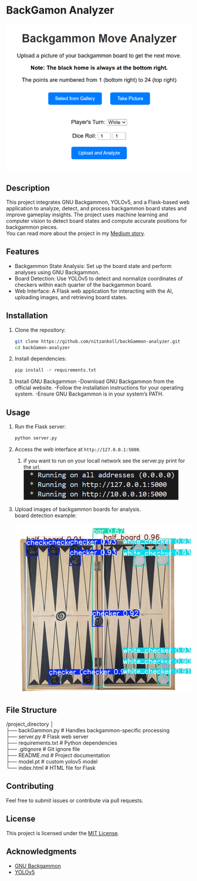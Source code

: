 # BackGamon Analyzer

![Website Screenshot](images/website.png)

## Description
This project integrates GNU Backgammon, YOLOv5, and a Flask-based web application to analyze, detect, and process backgammon board states and improve gameplay insights. The project uses machine learning and computer vision to detect board states and compute accurate positions for backgammon pieces.  
You can read more about the project in my [Medium story](https://medium.com/@nitzankolatacz/fb541ec1c0e5).

## Features
- Backgammon State Analysis: Set up the board state and perform analyses using GNU Backgammon.
- Board Detection: Use YOLOv5 to detect and normalize coordinates of checkers within each quarter of the backgammon board.
- Web Interface: A Flask web application for interacting with the AI, uploading images, and retrieving board states.


## Installation
1. Clone the repository:
   ```bash
   git clone https://github.com/nitzankoll/backGammon-analyzer.git
   cd backGamon-analyzer
   ```

2. Install dependencies:
   ```bash
   pip install -r requirements.txt
   ```

3. Install GNU Backgammon
-Download GNU Backgammon from the official website.
-Follow the installation instructions for your operating system.
-Ensure GNU Backgammon is in your system’s PATH.

## Usage
1. Run the Flask server:
   ```bash
   python server.py
   ```

2. Access the web interface at `http://127.0.0.1:5000`.
	1. if you want to run on your locall network see the server.py print for the url.
   ![Server URL](images/url_example.png)

3. Upload images of backgammon boards for analysis.  
	board detection example:
	
   ![Detection board example](images/detection_example.png)

## File Structure
/project_directory
│  
├── backGammon.py          # Handles backgammon-specific processing  
├── server.py              # Flask web server  
├── requirements.txt       # Python dependencies  
├── .gitignore             # Git ignore file  
├── README.md              # Project documentation  
├── model.pt               # custom yolov5 model  
└── index.html             # HTML file for Flask  


## Contributing
Feel free to submit issues or contribute via pull requests.

## License
This project is licensed under the [MIT License](LICENSE).

## Acknowledgments
- [GNU Backgammon](https://www.gnu.org/software/gnubg/)
- [YOLOv5](https://github.com/ultralytics/yolov5)
